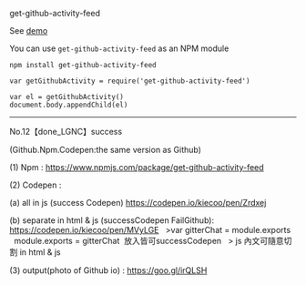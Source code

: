 get-github-activity-feed


See [demo](https://kiecoo.github.io/get-github-activity-feed/)



You can use `get-github-activity-feed` as an NPM module

```
npm install get-github-activity-feed
```

```
var getGithubActivity = require('get-github-activity-feed')

var el = getGithubActivity()
document.body.appendChild(el)
```
-----
No.12【done_LGNC】success

(Github.Npm.Codepen:the same version as Github)

(1) Npm : https://www.npmjs.com/package/get-github-activity-feed

(2) Codepen : 

   (a) all in js (success Codepen) https://codepen.io/kiecoo/pen/Zrdxej
   
   (b) separate in html & js (successCodepen   FailGithub):  https://codepen.io/kiecoo/pen/MVyLGE
   >var gitterChat = module.exports     module.exports = gitterChat  放入皆可successCodepen 
   > js 內文可隨意切割  in html & js 

(3) output(photo of Github io) : https://goo.gl/irQLSH



